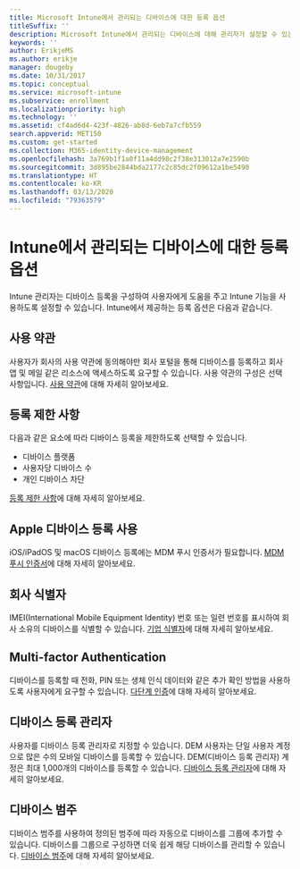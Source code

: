 ```yaml
---
title: Microsoft Intune에서 관리되는 디바이스에 대한 등록 옵션
titleSuffix: ''
description: Microsoft Intune에서 관리되는 디바이스에 대해 관리자가 설정할 수 있는 등록 옵션 목록입니다.
keywords: ''
author: ErikjeMS
ms.author: erikje
manager: dougeby
ms.date: 10/31/2017
ms.topic: conceptual
ms.service: microsoft-intune
ms.subservice: enrollment
ms.localizationpriority: high
ms.technology: ''
ms.assetid: cf4ad6d4-423f-4826-ab8d-6eb7a7cfb559
search.appverid: MET150
ms.custom: get-started
ms.collection: M365-identity-device-management
ms.openlocfilehash: 3a769b1f1a0f11a4dd98c2f38e313012a7e2590b
ms.sourcegitcommit: 3d895be2844bda2177c2c85dc2f09612a1be5490
ms.translationtype: HT
ms.contentlocale: ko-KR
ms.lasthandoff: 03/13/2020
ms.locfileid: "79363579"
---
```

# <a name="enrollment-options-for-devices-managed-by-intune"></a>Intune에서 관리되는 디바이스에 대한 등록 옵션

Intune 관리자는 디바이스 등록을 구성하여 사용자에게 도움을 주고 Intune 기능을 사용하도록 설정할 수 있습니다.  Intune에서 제공하는 등록 옵션은 다음과 같습니다.

## <a name="terms-and-conditions"></a>사용 약관

사용자가 회사의 사용 약관에 동의해야만 회사 포털을 통해 디바이스를 등록하고 회사 앱 및 메일 같은 리소스에 액세스하도록 요구할 수 있습니다. 사용 약관의 구성은 선택 사항입니다. [사용 약관](terms-and-conditions-create.md)에 대해 자세히 알아보세요.

## <a name="enrollment-restrictions"></a>등록 제한 사항

다음과 같은 요소에 따라 디바이스 등록을 제한하도록 선택할 수 있습니다.
- 디바이스 플랫폼
- 사용자당 디바이스 수
- 개인 디바이스 차단

[등록 제한 사항](enrollment-restrictions-set.md)에 대해 자세히 알아보세요.

## <a name="enable-apple-device-enrollment"></a>Apple 디바이스 등록 사용

iOS/iPadOS 및 macOS 디바이스 등록에는 MDM 푸시 인증서가 필요합니다. [MDM 푸시 인증서](apple-mdm-push-certificate-get.md)에 대해 자세히 알아보세요.

## <a name="corporate-identifiers"></a>회사 식별자

IMEI(International Mobile Equipment Identity) 번호 또는 일련 번호를 표시하여 회사 소유의 디바이스를 식별할 수 있습니다. [기업 식별자](corporate-identifiers-add.md)에 대해 자세히 알아보세요.
## <a name="multi-factor-authentication"></a>Multi-factor Authentication

디바이스를 등록할 때 전화, PIN 또는 생체 인식 데이터와 같은 추가 확인 방법을 사용하도록 사용자에게 요구할 수 있습니다. [다단계 인증](multi-factor-authentication.md)에 대해 자세히 알아보세요.

## <a name="device-enrollment-manager"></a>디바이스 등록 관리자
사용자를 디바이스 등록 관리자로 지정할 수 있습니다.  DEM 사용자는 단일 사용자 계정으로 많은 수의 모바일 디바이스를 등록할 수 있습니다. DEM(디바이스 등록 관리자) 계정은 최대 1,000개의 디바이스를 등록할 수 있습니다. [디바이스 등록 관리자](device-enrollment-manager-enroll.md)에 대해 자세히 알아보세요.

## <a name="device-categories"></a>디바이스 범주

디바이스 범주를 사용하여 정의된 범주에 따라 자동으로 디바이스를 그룹에 추가할 수 있습니다. 디바이스를 그룹으로 구성하면 더욱 쉽게 해당 디바이스를 관리할 수 있습니다. [디바이스 범주](device-group-mapping.md)에 대해 자세히 알아보세요.
